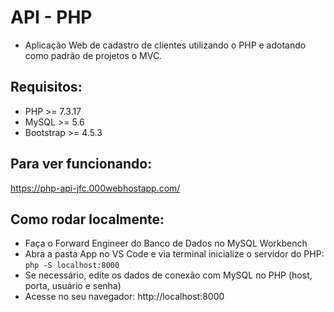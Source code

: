 # API - PHP
- Aplicação Web de cadastro de clientes utilizando o PHP e adotando como padrão de projetos o MVC.

## Requisitos:
- PHP >= 7.3.17
- MySQL >= 5.6
- Bootstrap >= 4.5.3

## Para ver funcionando:
https://php-api-jfc.000webhostapp.com/

## Como rodar localmente:
- Faça o Forward Engineer do Banco de Dados no MySQL Workbench
- Abra a pasta App no VS Code e via terminal inicialize o servidor do PHP:
 `php -S localhost:8000`
- Se necessário, edite os dados de conexão com MySQL no PHP (host, porta, usuário e senha)
- Acesse no seu navegador: http://localhost:8000
